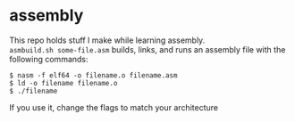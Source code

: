 # assembly

This repo holds stuff I make while learning assembly.<br/>
`asmbuild.sh some-file.asm` builds, links, and runs an assembly file with the following commands:
```
$ nasm -f elf64 -o filename.o filename.asm
$ ld -o filename filename.o
$ ./filename

```
If you use it, change the flags to match your architecture
